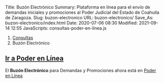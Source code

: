 Title: Buzón Electrónico
Summary: Plataforma en línea para el envío de demandas iniciales y promociones al Poder Judicial del Estado de Coahuila de Zaragoza.
Slug: buzon-electronico
URL: buzon-electronico/
Save_As: buzon-electronico/index.html
Date: 2020-07-06 08:30
Modified: 2021-09-14 12:55
JavaScripts: consultas-poder-en-linea.js


<nav aria-label="breadcrumb">
<ol class="breadcrumb">
<li class="breadcrumb-item"><a href="../consultas/">Consultas</a></li>
<li class="breadcrumb-item active" aria-current="page">Buzón Electrónico</li>
</ol>
</nav>

## [Ir a Poder en Línea](../poder-en-linea/)

El **Buzón Electrónico** para Demandas y Promociones ahora está en [Poder en Línea](../poder-en-linea/)
